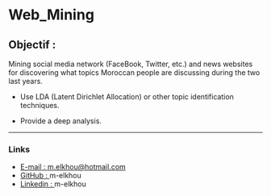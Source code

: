 # Web_Mining

## Objectif : 

<p>
Mining social media network (FaceBook, Twitter, etc.) and news websites </br>
for discovering what topics Moroccan people are discussing during the two last years.  

- Use LDA (Latent Dirichlet Allocation) or other topic identification techniques.

- Provide a deep analysis.
</p>

***

### Links

- [E-mail : ](mailto:m.elkhou@hotmail.com) m.elkhou@hotmail.com
- [GitHub : ](https://github.com/m-elkhou) m-elkhou
- [Linkedin : ](https://www.linkedin.com/in/m-elkhou/) m-elkhou

